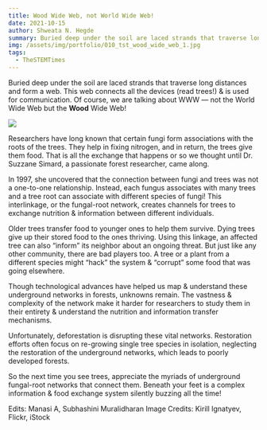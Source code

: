 ```yaml
---
title: Wood Wide Web, not World Wide Web!
date: 2021-10-15
author: Shweata N. Hegde
summary: Buried deep under the soil are laced strands that traverse long distances and form a web
img: /assets/img/portfolio/010_tst_wood_wide_web_1.jpg
tags:
  - TheSTEMTimes
---
```

Buried deep under the soil are laced strands that traverse long distances and form a web. This web connects all the devices (read trees!) & is used for communication. Of course, we are talking about WWW — not the World Wide Web but the **Wood** Wide Web!

<img src = '/static/img/portfolio/010_tst_wood_wide_web_1.jpg'>

Researchers have long known that certain fungi form associations with the roots of the trees. They help in fixing nitrogen, and in return, the trees give them food. That is all the exchange that happens or so we thought until Dr. Suzzane Simard, a passionate forest researcher, came along.

In 1997, she uncovered that the connection between fungi and trees was not a one-to-one relationship. Instead, each fungus associates with many trees and a tree root can associate with different species of fungi! This interlinkage, or the fungal-root network, creates channels for trees to exchange nutrition & information between different individuals.

Older trees transfer food to younger ones to help them survive. Dying trees give up their stored food to the ones thriving. Using this linkage, an affected tree can also “inform” its neighbor about an ongoing threat. But just like any other community, there are bad players too. A tree or a plant from a different species might “hack” the system & “corrupt” some food that was going elsewhere.

Though technological advances have helped us map & understand these underground networks in forests, unknowns remain. The vastness & complexity of the network make it harder for researchers to study them in their entirety & understand the nutrition and information transfer mechanisms.

Unfortunately, deforestation is disrupting these vital networks. Restoration efforts often focus on re-growing single tree species in isolation, neglecting the restoration of the underground networks, which leads to poorly developed forests.

So the next time you see trees, appreciate the myriads of underground fungal-root networks that connect them. Beneath your feet is a complex information & food exchange system silently buzzing all the time!


Edits: Manasi A, Subhashini Muralidharan
Image Credits: Kirill Ignatyev, Flickr, iStock